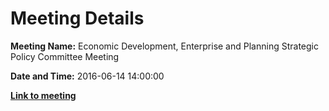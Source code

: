 # Meeting Details

**Meeting Name:** Economic Development, Enterprise and Planning Strategic Policy Committee Meeting

**Date and Time:** 2016-06-14 14:00:00

**<a href="https://www.limerick.ie/council/whats-on/economic-development-enterprise-and-planning-strategic-policy-committee-meeting-1" target="_blank">Link to meeting</a>**

